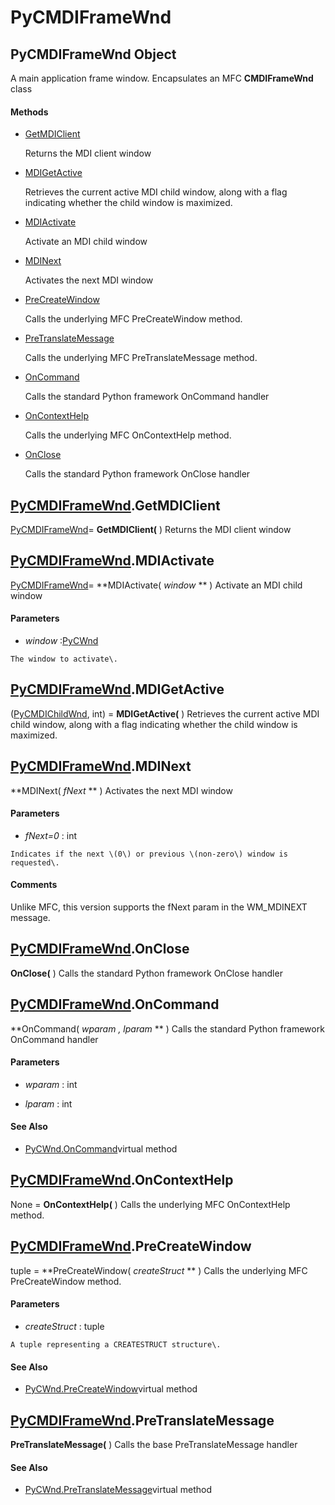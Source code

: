 # PyCMDIFrameWnd

## PyCMDIFrameWnd Object

A main application frame window\.  Encapsulates an MFC **CMDIFrameWnd** class

#### Methods


  - [GetMDIClient](PyCMDIFrameWnd.md#pycmdiframewndgetmdiclient)

    Returns the MDI client window&nbsp;

  - [MDIGetActive](PyCMDIFrameWnd.md#pycmdiframewndmdigetactive)

    Retrieves the current active MDI child window, along with a flag indicating whether the child window is maximized\.&nbsp;

  - [MDIActivate](PyCMDIFrameWnd.md#pycmdiframewndmdiactivate)

    Activate an MDI child window&nbsp;

  - [MDINext](PyCMDIFrameWnd.md#pycmdiframewndmdinext)

    Activates the next MDI window&nbsp;

  - [PreCreateWindow](PyCMDIFrameWnd.md#pycmdiframewndprecreatewindow)

    Calls the underlying MFC PreCreateWindow method\.&nbsp;

  - [PreTranslateMessage](PyCMDIFrameWnd.md#pycmdiframewndpretranslatemessage)

    Calls the underlying MFC PreTranslateMessage method\.&nbsp;

  - [OnCommand](PyCMDIFrameWnd.md#pycmdiframewndoncommand)

    Calls the standard Python framework OnCommand handler&nbsp;

  - [OnContextHelp](PyCMDIFrameWnd.md#pycmdiframewndoncontexthelp)

    Calls the underlying MFC OnContextHelp method\.&nbsp;

  - [OnClose](PyCMDIFrameWnd.md#pycmdiframewndonclose)

    Calls the standard Python framework OnClose handler&nbsp;


## [PyCMDIFrameWnd](#pycmdiframewnd)\.GetMDIClient

[PyCMDIFrameWnd](#pycmdiframewnd)\= **GetMDIClient\(** \)
Returns the MDI client window

## [PyCMDIFrameWnd](#pycmdiframewnd)\.MDIActivate

[PyCMDIFrameWnd](#pycmdiframewnd)\= **MDIActivate\( *window* ** \)
Activate an MDI child window

#### Parameters


  -  *window* :[PyCWnd](#pycwnd)

    The window to activate\.

## [PyCMDIFrameWnd](#pycmdiframewnd)\.MDIGetActive

\([PyCMDIChildWnd](#pycmdichildwnd), int\) \= **MDIGetActive\(** \)
Retrieves the current active MDI child window, along with a flag indicating whether the child window is maximized\.

## [PyCMDIFrameWnd](#pycmdiframewnd)\.MDINext

 **MDINext\( *fNext* ** \)
Activates the next MDI window

#### Parameters


  -  *fNext\=0* : int

    Indicates if the next \(0\) or previous \(non-zero\) window is requested\.

#### Comments
Unlike MFC, this version supports the fNext param in the WM\_MDINEXT message\.

## [PyCMDIFrameWnd](#pycmdiframewnd)\.OnClose

 **OnClose\(** \)
Calls the standard Python framework OnClose handler

## [PyCMDIFrameWnd](#pycmdiframewnd)\.OnCommand

 **OnCommand\( *wparam*  *, lparam* ** \)
Calls the standard Python framework OnCommand handler

#### Parameters


  -  *wparam* : int

    

  -  *lparam* : int

    

#### See Also


  - [PyCWnd\.OnCommand](PyCWnd.md#pycwndoncommand_virtual)virtual method

## [PyCMDIFrameWnd](#pycmdiframewnd)\.OnContextHelp

None \= **OnContextHelp\(** \)
Calls the underlying MFC OnContextHelp method\.

## [PyCMDIFrameWnd](#pycmdiframewnd)\.PreCreateWindow

tuple \= **PreCreateWindow\( *createStruct* ** \)
Calls the underlying MFC PreCreateWindow method\.

#### Parameters


  -  *createStruct* : tuple

    A tuple representing a CREATESTRUCT structure\.

#### See Also


  - [PyCWnd\.PreCreateWindow](PyCWnd.md#pycwndprecreatewindow_virtual)virtual method

## [PyCMDIFrameWnd](#pycmdiframewnd)\.PreTranslateMessage

 **PreTranslateMessage\(** \)
Calls the base PreTranslateMessage handler

#### See Also


  - [PyCWnd\.PreTranslateMessage](PyCWnd.md#pycwndpretranslatemessage_virtual)virtual method